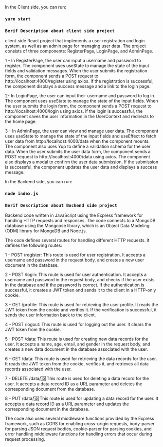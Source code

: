 In the Client side, you can run:
### `yarn start`

### `Berif Description about client side project`

client-side React project that implements a user registration and login system, as well as an admin page for managing user data. The project consists of three components: RegisterPage, LoginPage, and AdminPage.

1 - In RegisterPage, the user can input a username and password to register. The component uses useState to manage the state of the input fields and validation messages. When the user submits the registration form, the component sends a POST request to http://localhost:4000/register using axios. If the registration is successful, the component displays a success message and a link to the login page.

2- In LoginPage, the user can input their username and password to log in. The component uses useState to manage the state of the input fields. When the user submits the login form, the component sends a POST request to http://localhost:4000/login using axios. If the login is successful, the component saves the user information in the UserContext and redirects to the home page.

3 - In AdminPage, the user can view and manage user data. The component uses useState to manage the state of the input fields and useEffect to fetch user data from http://localhost:4000/data when the component mounts. The component also uses Yup to define a validation schema for the user data. When the user submits the user data form, the component sends a POST request to http://localhost:4000/data using axios. The component also displays a modal to confirm the user data submission. If the submission is successful, the component updates the user data and displays a success message.


In the Backend side, you can run:
### `node index.js`

### `Berif Description about Backend side project`

Backend code written in JavaScript using the Express framework for handling HTTP requests and responses. The code connects to a MongoDB database using the Mongoose library, which is an Object Data Modeling (ODM) library for MongoDB and Node.js.

The code defines several routes for handling different HTTP requests. It defines the following routes:

1 - POST /register: This route is used for user registration. It accepts a username and password in the request body, and creates a new user document in the database.

2 - POST /login: This route is used for user authentication. It accepts a username and password in the request body, and checks if the user exists in the database and if the password is correct. If the authentication is successful, it creates a JWT token and sends it to the client in a HTTP-only cookie.

3 - GET /profile: This route is used for retrieving the user profile. It reads the JWT token from the cookie and verifies it. If the verification is successful, it sends the user information back to the client.

4 - POST /logout: This route is used for logging out the user. It clears the JWT token from the cookie.

5 - POST /data: This route is used for creating new data records for the user. It accepts a name, age, email, and gender in the request body, and creates a new data document in the database associated with the user.

6 - GET /data: This route is used for retrieving the data records for the user. It reads the JWT token from the cookie, verifies it, and retrieves all data records associated with the user.

7 - DELETE /data/:id: This route is used for deleting a data record for the user. It accepts a data record ID as a URL parameter and deletes the corresponding document from the database.

8 - PUT /data/:id: This route is used for updating a data record for the user. It accepts a data record ID as a URL parameter and updates the corresponding document in the database.

The code also uses several middleware functions provided by the Express framework, such as CORS for enabling cross-origin requests, body-parser for parsing JSON request bodies, cookie-parser for parsing cookies, and error handling middleware functions for handling errors that occur during request processing.